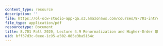 ```yaml
---
content_type: resource
description: ''
file: https://ol-ocw-studio-app-qa.s3.amazonaws.com/courses/8-701-introduction-to-nuclear-and-particle-physics-fall-2020/bff37d3c0eee1c95a502085e3ba5164c_MIT8_701f20_lec4.9.pdf
file_type: application/pdf
resourcetype: Document
title: 8.701 Fall 2020, Lecture 4.9 Renormalization and Higher-Order QED diagrams
uid: bff37d3c-0eee-1c95-a502-085e3ba5164c
---
```

